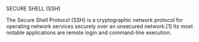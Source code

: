 SECURE SHELL (SSH)

The Secure Shell Protocol (SSH) is a cryptographic network protocol for operating network services securely over an unsecured network.[1] Its most notable applications are remote login and command-line execution.
